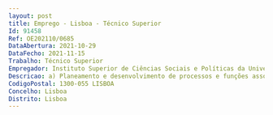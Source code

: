 ```yaml
--- 
layout: post
title: Emprego - Lisboa - Técnico Superior
Id: 91458
Ref: OE202110/0685
DataAbertura: 2021-10-29
DataFecho: 2021-11-15
Trabalho: Técnico Superior
Empregador: Instituto Superior de Ciências Sociais e Políticas da Universidade de Lisboa
Descricao: a) Planeamento e desenvolvimento de processos e funções associados à vertente de organização técnica e administrativa do Gabinete de Apoio Jurídico, nomeadamente, assessoria técnica e jurídica à Presidência do Instituto  b) Preparação, execução e acompanhamento de processos de natureza disciplinar c) Preparação, execução e acompanhamento dos procedimentos relativos a processos de inquérito  d) Preparação, execução e acompanhamento de protocolos de colaboração interinstitucionais para efeitos de enquadramento de processos de contratação colaboração docente  e) Análise, criação e acompanhamento do expediente específico de atos sujeitos a publicação em Diário da República  f) Verificação de atos para publicação em Diário da República e consulta diária do Diário da República para reporte aos vários serviços g) Elaboração de pareceres  h) Colaboração em processos de auditoria interna i) Apoio a procedimentos e contratos de prestação de serviços no âmbito do Código dos Contratos Públicos (CCP) e ainda na área da formação e da consultoria j) Outras funções conexas à vertente jurídica que venham a ser definidas.
CodigoPostal: 1300-055 LISBOA
Concelho: Lisboa
Distrito: Lisboa
--- 
```

